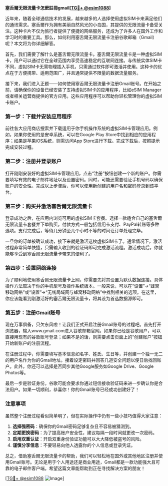 **塞舌爾无限流量卡怎麽註冊gmail[[TG💪+ @esim1088](https://t.me/s/esim1088)]**

近年来，随着全球通信技术的发展，越来越多的人选择使用虚拟SIM卡来满足他们的通讯需求。塞舌爾作为拥有美丽自然风光的小岛国，其提供的无限流量卡备受关注。这种卡片不仅为旅行者提供了便捷的网络服务，还成为了许多人在国外工作和学习时的重要工具。那么，如何利用塞舌爾无限流量卡注册谷歌邮箱（Gmail）呢？本文将为你详细解答。

首先，我们需要了解什么是塞舌爾无限流量卡。塞舌爾无限流量卡是一种虚拟SIM卡，用户可以通过它在全球范围内享受高速稳定的互联网连接。与传统实体SIM卡不同，虚拟SIM卡无需物理插入手机，只需通过软件即可激活并使用。这种卡的优点在于方便携带、适用范围广，并且通常提供不限量的数据流量服务。

接下来，我们进入正题——如何使用塞舌爾无限流量卡注册Gmail账号。在开始之前，请确保你的设备已经安装了支持虚拟SIM卡的应用程序，比如eSIM Manager或者相关运营商提供的官方应用。这些应用程序可以帮助你轻松管理你的虚拟SIM卡账户。

### 第一步：下载并安装应用程序

前往各大应用商店搜索并下载适用于你手机操作系统的虚拟SIM卡管理应用。例如，如果你使用的是安卓系统，可以在Google Play Store中找到相应的应用程序；如果是苹果iOS系统，则需访问App Store进行下载。完成下载后，按照提示完成安装过程。

### 第二步：注册并登录账户

打开刚刚安装好的虚拟SIM卡管理应用，点击“注册”按钮创建一个新的账户。你需要填写有效的电子邮件地址以及设置密码。同时，可能还需要验证手机号码以确保账户的安全性。完成以上步骤后，你可以使用新创建的用户名和密码登录到该平台。

### 第三步：购买并激活塞舌爾无限流量卡

登录成功之后，在应用内浏览可用的虚拟SIM卡套餐。选择一款适合自己的塞舌爾无限流量卡套餐并下单购买。付款方式一般包括信用卡支付、PayPal转账等多种选项。支付完成后，等待几分钟至几个小时不等的时间让订单处理完毕。

一旦你的订单被确认成功，接下来就是激活这枚虚拟SIM卡了。通常情况下，激活过程非常简单快捷，只需输入收到的验证码即可完成激活流程。激活成功后，你就能够享受到塞舌爾无限流量卡带来的便利了。

### 第四步：设置网络连接

为了顺利地使用塞舌爾无限流量卡上网，你需要先将其设置为默认数据连接。具体操作方法取决于你的手机型号及操作系统版本。一般来说，可以在“设置”->“蜂窝移动网络”或“设置”->“无线局域网与蜂窝移动网络”中找到相关的选项。在这里，你应该能看到刚激活好的塞舌爾无限流量卡，将其设为首选数据源即可。

### 第五步：注册Gmail账号

现在万事俱备，只欠东风啦！让我们正式开启注册Gmail账号的过程吧。首先打开浏览器，输入www.gmail.com进入谷歌邮箱官网。如果你已经是谷歌用户，可以直接用现有的谷歌账号登录；如果不是的话，则需要点击页面上的“创建账户”按钮开始新账户的注册流程。

在注册过程中，你需要填写基本信息如名字、姓氏、生日等，并创建一个独一无二的用户名作为你的Gmail地址。接着设定密码并回答几道安全问题以便日后找回账户。此外，你还可以选择是否同步其他Google服务如Google Drive、Google Photos等。

最后一步是验证身份。谷歌可能会要求你通过短信接收验证码来进一步确认你是合法用户。如果一切顺利，恭喜你！你的Gmail账号已经成功创建好了！

### 注意事项

虽然整个注册过程看似简单明了，但在实际操作中仍有一些小技巧值得大家注意：

1. **选择强密码**：确保你的Gmail密码足够复杂且不容易被猜测到。
2. **定期更换密码**：为了提高账户安全性，建议每隔一段时间就更改一次密码。
3. **启用双重认证**：开启双重身份验证功能可以大大降低被盗号的风险。
4. **谨慎分享信息**：不要轻易向他人透露你的个人信息或登录凭证。

总之，借助塞舌爾无限流量卡的帮助，我们可以轻松地在国外或其他地区注册并使用Gmail账号。无论是用于个人用途还是商业用途，Gmail都是一款功能强大且可靠的电子邮件客户端。希望这篇文章能帮助到正在寻找解决方案的朋友！

[[TG💪+ @esim1088](https://t.me/s/esim1088) ![Image](https://i.postimg.cc/4NQfJmqS/Snipaste-2025-05-13-00-14-12.png)]